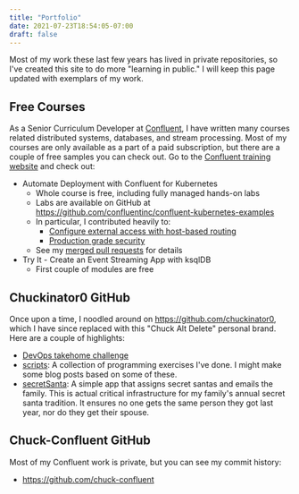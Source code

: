 ```yaml
---
title: "Portfolio"
date: 2021-07-23T18:54:05-07:00
draft: false
---
```


Most of my work these last few years has lived in private repositories, so I've created this site to do more "learning in public." I will keep this page updated with exemplars of my work.

## Free Courses 

As a Senior Curriculum Developer at [Confluent](https://www.confluent.io), I have written many courses related distributed systems, databases, and stream processing. Most of my courses are only available as a part of a paid subscription, but there are a couple of free samples you can check out. Go to the [Confluent training website](https://training.confluent.io/self-userpackage) and check out:

- Automate Deployment with Confluent for Kubernetes
  - Whole course is free, including fully managed hands-on labs
  - Labs are available on GitHub at https://github.com/confluentinc/confluent-kubernetes-examples
  - In particular, I contributed heavily to:
    - [Configure external access with host-based routing](https://github.com/confluentinc/confluent-kubernetes-examples/tree/master/networking/external-access-static-host-based)
    - [Production grade security](https://github.com/confluentinc/confluent-kubernetes-examples/tree/master/security/production-secure-deploy)
  - See my [merged pull requests](https://github.com/confluentinc/operator-earlyaccess/pulls?q=is%3Apr+is%3Aclosed+author%3Achuck-confluent) for details
- Try It - Create an Event Streaming App with ksqlDB
  - First couple of modules are free

## Chuckinator0 GitHub

Once upon a time, I noodled around on https://github.com/chuckinator0, which I have since replaced with this "Chuck Alt Delete" personal brand. Here are a couple of highlights:

- [DevOps takehome challenge](https://github.com/chuckinator0/Earnin_DevOps_Challenge)
- [scripts](https://github.com/chuckinator0/Projects/tree/master/scripts): A collection of programming exercises I've done. I might make some blog posts based on some of these.
- [secretSanta](https://github.com/chuckinator0/Projects/tree/master/secretSanta): A simple app that assigns secret santas and emails the family. This is actual critical infrastructure for my family's annual secret santa tradition. It ensures no one gets the same person they got last year, nor do they get their spouse.

## Chuck-Confluent GitHub

Most of my Confluent work is private, but you can see my commit history:
- https://github.com/chuck-confluent